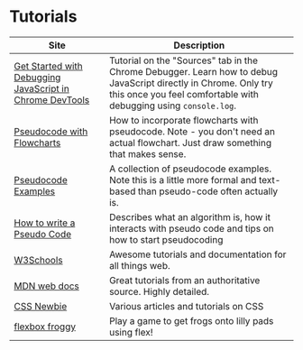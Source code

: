 # Tutorials

| Site               | Description |
|--------------------|--------------------------------------------------|
| [Get Started with Debugging JavaScript in Chrome DevTools](https://developers.google.com/web/tools/chrome-devtools/javascript) | Tutorial on the "Sources" tab in the Chrome Debugger. Learn how to debug JavaScript directly in Chrome. Only try this once you feel comfortable with debugging using `console.log`. |
| [Pseudocode with Flowcharts](https://www.cs.uic.edu/~jbell/CourseNotes/ProgrammingConcepts/DevelopmentTools.html) | How to incorporate flowcharts with pseudocode. Note - you don't need an actual flowchart. Just draw something that makes sense. |
| [Pseudocode Examples](https://www.unf.edu/~broggio/cop2221/2221pseu.htm) | A collection of pseudocode examples. Note this is a little more formal and text-based than pseudo-code often actually is. |
| [How to write a Pseudo Code](https://www.geeksforgeeks.org/how-to-write-a-pseudo-code/) | Describes what an algorithm is, how it interacts with pseudo code and tips on how to start pseudocoding |
| [W3Schools](https://www.w3schools.com/html/) | Awesome tutorials and documentation for all things web. |
| [MDN web docs](https://developer.mozilla.org/en-US/docs/Learn/HTML) | Great tutorials from an authoritative source. Highly detailed. |
| [CSS Newbie](https://cssnewbie.com/) | Various articles and tutorials on CSS |
| [flexbox froggy](https://flexboxfroggy.com/) | Play a game to get frogs onto lilly pads using flex! |
